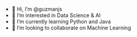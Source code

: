 - 👋 Hi, I’m @guzmanjs
- 👀 I’m interested in Data Science & AI
- 🌱 I’m currently learning Python and Java
- 💞️ I’m looking to collaborate on Machine Learning


<!---
guzmanjs/guzmanjs is a ✨ special ✨ repository because its `README.md` (this file) appears on your GitHub profile.
You can click the Preview link to take a look at your changes.
--->

